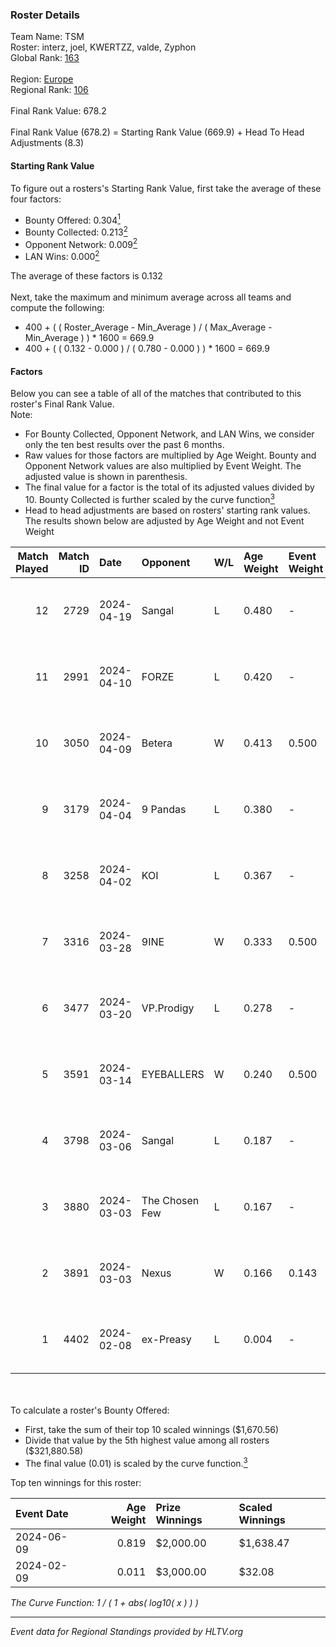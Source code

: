 ### Roster Details<br />
Team Name: TSM<br />
Roster: interz, joel, KWERTZZ, valde, Zyphon<br />
Global Rank: [163](../standings_global.md)<br />
<br />
Region: [Europe]( ../standings_europe.md)<br />
Regional Rank: [106]( ../standings_europe.md)<br />
<br />
Final Rank Value:  678.2<br />
<br />
Final Rank Value (678.2) = Starting Rank Value (669.9) + Head To Head Adjustments (8.3)<br />

#### Starting Rank Value<br />
To figure out a rosters's Starting Rank Value, first take the average of these four factors:<br />
- Bounty Offered: 0.304[<sup>1</sup>](#table2)
- Bounty Collected: 0.213[<sup>2</sup>](#table1)
- Opponent Network: 0.009[<sup>2</sup>](#table1)
- LAN Wins: 0.000[<sup>2</sup>](#table1)

The average of these factors is 0.132<br />
<br />
Next, take the maximum and minimum average across all teams and compute the following:<br />
- 400 + ( ( Roster_Average - Min_Average ) / ( Max_Average - Min_Average ) ) * 1600 = 669.9
- 400 + ( ( 0.132 - 0.000 ) / ( 0.780 - 0.000 ) ) * 1600 = 669.9


#### Factors<br />
Below you can see a table of all of the matches that contributed to this roster's Final Rank Value.<br />
Note:<br />

- For Bounty Collected, Opponent Network, and LAN Wins, we consider only the ten best results over the past 6 months.
- Raw values for those factors are multiplied by Age Weight. Bounty and Opponent Network values are also multiplied by Event Weight. The adjusted value is shown in parenthesis.
- The final value for a factor is the total of its adjusted values divided by 10. Bounty Collected is further scaled by the curve function[<sup>3</sup>](#curveFunction)
- Head to head adjustments are based on rosters' starting rank values. The results shown below are adjusted by Age Weight and not Event Weight
<span id="table1"></span><br />


| Match Played | Match ID | Date       | Opponent       | W/L | Age Weight | Event Weight | Bounty Collected | Opponent Network | LAN Wins  | H2H Adj. | Roster                               |
| -: | -: | :- | :- | :- | :- | :- | :- | :- | :- | -: | :- |
|           12 |     2729 | 2024-04-19 | Sangal         | L   | 0.480      | -            | -                | -                | -         |    -1.08 | interz, joel, KWERTZZ, valde, Zyphon |
|           11 |     2991 | 2024-04-10 | FORZE          | L   | 0.420      | -            | -                | -                | -         |    -2.59 | joel, KWERTZZ, MoDo, valde, Zyphon   |
|           10 |     3050 | 2024-04-09 | Betera         | W   | 0.413      | 0.500        | 0.005 (0.001)    | 0.037 (0.008)    | 0 (0.000) |     7.11 | joel, KWERTZZ, MoDo, valde, Zyphon   |
|            9 |     3179 | 2024-04-04 | 9 Pandas       | L   | 0.380      | -            | -                | -                | -         |    -1.59 | joel, KWERTZZ, poizon, valde, Zyphon |
|            8 |     3258 | 2024-04-02 | KOI            | L   | 0.367      | -            | -                | -                | -         |    -1.14 | joel, KWERTZZ, poizon, valde, Zyphon |
|            7 |     3316 | 2024-03-28 | 9INE           | W   | 0.333      | 0.500        | 0.000 (0.000)    | 0.066 (0.011)    | 0 (0.000) |     3.16 | joel, KWERTZZ, poizon, valde, Zyphon |
|            6 |     3477 | 2024-03-20 | VP.Prodigy     | L   | 0.278      | -            | -                | -                | -         |    -2.25 | joel, KWERTZZ, poizon, valde, Zyphon |
|            5 |     3591 | 2024-03-14 | EYEBALLERS     | W   | 0.240      | 0.500        | 0.005 (0.001)    | 0.500 (0.060)    | 0 (0.000) |     5.93 | interz, joel, MoDo, valde, Zyphon    |
|            4 |     3798 | 2024-03-06 | Sangal         | L   | 0.187      | -            | -                | -                | -         |    -0.37 | interz, JACKZ, joel, poizon, valde   |
|            3 |     3880 | 2024-03-03 | The Chosen Few | L   | 0.167      | -            | -                | -                | -         |    -2.64 | joel, KWERTZZ, poizon, valde, Zyphon |
|            2 |     3891 | 2024-03-03 | Nexus          | W   | 0.166      | 0.143        | 0.014 (0.000)    | 0.458 (0.011)    | 0 (0.000) |     3.75 | joel, KWERTZZ, poizon, valde, Zyphon |
|            1 |     4402 | 2024-02-08 | ex-Preasy      | L   | 0.004      | -            | -                | -                | -         |    -0.04 | joel, KWERTZZ, MoDo, valde, Zyphon   |

<br />
<span id="table2"></span><br />
To calculate a roster's Bounty Offered:<br />

- First, take the sum of their top 10 scaled winnings ($1,670.56)
- Divide that value by the 5th highest value among all rosters ($321,880.58)
- The final value (0.01) is scaled by the curve function.[<sup>3</sup>](#curveFunction)

Top ten winnings for this roster:<br />

| Event Date | Age Weight | Prize Winnings | Scaled Winnings |
| :- | -: | :- | :- |
| 2024-06-09 |      0.819 | $2,000.00      | $1,638.47       |
| 2024-02-09 |      0.011 | $3,000.00      | $32.08          |


<span id="curveFunction"></span>_The Curve Function: 1 / ( 1 + abs( log10( x ) ) )_<br />

---
_Event data for Regional Standings provided by HLTV.org_<br />
